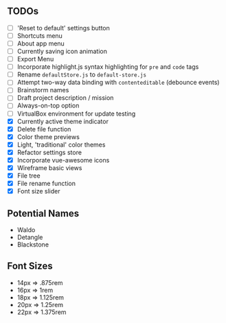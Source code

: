## TODOs
- [ ] 'Reset to default' settings button
- [ ] Shortcuts menu
- [ ] About app menu
- [ ] Currently saving icon animation
- [ ] Export Menu
- [ ] Incorporate highlight.js syntax highlighting for `pre` and `code` tags
- [ ] Rename `defaultStore.js` to `default-store.js`
- [ ] Attempt two-way data binding with `contenteditable` (debounce events)
- [ ] Brainstorm names
- [ ] Draft project description / mission
- [ ] Always-on-top option
- [ ] VirtualBox environment for update testing
- [x] Currently active theme indicator
- [x] Delete file function
- [x] Color theme previews
- [x] Light, 'traditional' color themes
- [x] Refactor settings store
- [x] Incorporate vue-awesome icons
- [x] Wireframe basic views
- [x] File tree
- [x] File rename function
- [x] Font size slider

## Potential Names
- Waldo
- Detangle
- Blackstone

## Font Sizes
- 14px => .875rem
- 16px => 1rem
- 18px => 1.125rem
- 20px => 1.25rem
- 22px => 1.375rem
